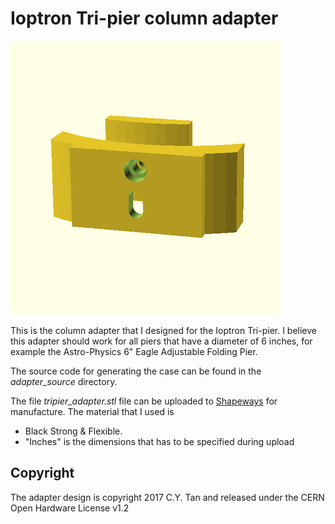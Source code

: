 # Ioptron Tri-pier column adapter

![Ioptron Tri-pier column adapter](https://github.com/cytan299/tripier_adapter/blob/master/pics/tripier_adapter.png)

This is the column adapter that I designed for the Ioptron Tri-pier. I
believe this adapter should work for all piers that have a diameter of
6 inches, for example the Astro-Physics 6" Eagle Adjustable Folding
Pier.

The source code for generating the case can be found in the
_adapter_source_ directory.

The file *tripier_adapter.stl* file can be uploaded to [Shapeways](http://www.shapeways.com) for manufacture. The material that I used is

* Black Strong & Flexible.
* "Inches" is the dimensions that has to be specified during upload

## Copyright

The adapter design is copyright 2017 C.Y. Tan and released under the CERN
Open Hardware License v1.2



